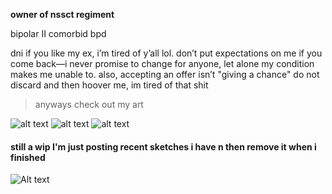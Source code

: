 **owner of nssct regiment**

bipolar II comorbid bpd

dni if you like my ex, i’m tired of y’all lol. don’t put expectations on me if you come back—i never promise to change for anyone, let alone my condition makes me unable to. also, accepting an offer isn’t "giving a chance"
do not discard and then hoover me, im tired of that shit

> anyways check out my art

![alt text](https://files.catbox.moe/p3im38.png)
![alt text](https://files.catbox.moe/d80ahu.jpg)
![alt text](https://files.catbox.moe/n75jco.png)
#### still a wip I'm just posting recent sketches i have n then remove it when i finished
![Alt text](https://files.catbox.moe/ztam00.jpg)
